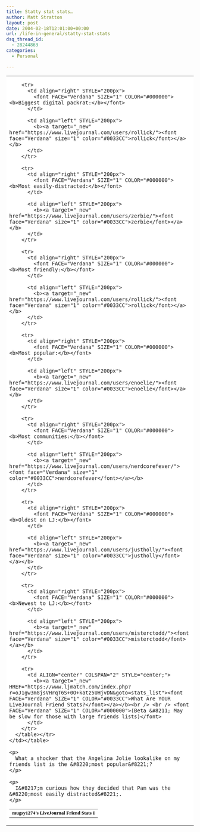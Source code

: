 ```yaml
---
title: Statty stat stats…
author: Matt Stratton
layout: post
date: 2004-02-18T12:01:00+00:00
url: /life-in-general/statty-stat-stats
dsq_thread_id:
  - 28244863
categories:
  - Personal

---
```

<table BORDER="0" STYLE="auto" CELLSPACING="0" CELLPADDING="0">
  <tr>
    <td BGCOLOR="#FFFFFF" STYLE="0px">
      <table BORDER="0" STYLE="0px">
        <tr>
          <td ALIGN="center" COLSPAN="2" STYLE="center;">
            <font FACE="Verdana" SIZE="2" COLOR="#000000"><b>mugsy1274&#8217;s LiveJournal Friend Stats I</b></font>
          </td>
        </tr>
        
        <tr>
          <td align="right" STYLE="200px">
            <font FACE="Verdana" SIZE="1" COLOR="#000000"><b>Biggest digital packrat:</b></font>
          </td>
          
          <td align="left" STYLE="200px">
            <b><a target="_new" href="https://www.livejournal.com/users/rollick/"><font face="Verdana" size="1" color="#0033CC">rollick</font></a></b>
          </td>
        </tr>
        
        <tr>
          <td align="right" STYLE="200px">
            <font FACE="Verdana" SIZE="1" COLOR="#000000"><b>Most easily-distracted:</b></font>
          </td>
          
          <td align="left" STYLE="200px">
            <b><a target="_new" href="https://www.livejournal.com/users/zerbie/"><font face="Verdana" size="1" color="#0033CC">zerbie</font></a></b>
          </td>
        </tr>
        
        <tr>
          <td align="right" STYLE="200px">
            <font FACE="Verdana" SIZE="1" COLOR="#000000"><b>Most friendly:</b></font>
          </td>
          
          <td align="left" STYLE="200px">
            <b><a target="_new" href="https://www.livejournal.com/users/rollick/"><font face="Verdana" size="1" color="#0033CC">rollick</font></a></b>
          </td>
        </tr>
        
        <tr>
          <td align="right" STYLE="200px">
            <font FACE="Verdana" SIZE="1" COLOR="#000000"><b>Most popular:</b></font>
          </td>
          
          <td align="left" STYLE="200px">
            <b><a target="_new" href="https://www.livejournal.com/users/enoelie/"><font face="Verdana" size="1" color="#0033CC">enoelie</font></a></b>
          </td>
        </tr>
        
        <tr>
          <td align="right" STYLE="200px">
            <font FACE="Verdana" SIZE="1" COLOR="#000000"><b>Most communities:</b></font>
          </td>
          
          <td align="left" STYLE="200px">
            <b><a target="_new" href="https://www.livejournal.com/users/nerdcorefever/"><font face="Verdana" size="1" color="#0033CC">nerdcorefever</font></a></b>
          </td>
        </tr>
        
        <tr>
          <td align="right" STYLE="200px">
            <font FACE="Verdana" SIZE="1" COLOR="#000000"><b>Oldest on LJ:</b></font>
          </td>
          
          <td align="left" STYLE="200px">
            <b><a target="_new" href="https://www.livejournal.com/users/justholly/"><font face="Verdana" size="1" color="#0033CC">justholly</font></a></b>
          </td>
        </tr>
        
        <tr>
          <td align="right" STYLE="200px">
            <font FACE="Verdana" SIZE="1" COLOR="#000000"><b>Newest to LJ:</b></font>
          </td>
          
          <td align="left" STYLE="200px">
            <b><a target="_new" href="https://www.livejournal.com/users/misterctodd/"><font face="Verdana" size="1" color="#0033CC">misterctodd</font></a></b>
          </td>
        </tr>
        
        <tr>
          <td ALIGN="center" COLSPAN="2" STYLE="center;">
            <b><a target="_new" HREF="https://www.ljmatch.com/index.php?r=oJ1gw3m8jsVHrqT6S+0O+katz5UHjvDN&goto=stats_list"><font FACE="Verdana" SIZE="1" COLOR="#0033CC">What Are YOUR LiveJournal Friend Stats?</font></a></b><br /> <br /> <font FACE="Verdana" SIZE="1" COLOR="#000000">(Beta &#8211; May be slow for those with large friends lists)</font>
          </td>
        </tr>
      </table></tr>
    </td></table> 
    
    <p>
      What a shocker that the Angelina Jolie lookalike on my friends list is the &#8220;most popular&#8221;?
    </p>
    
    <p>
      I&#8217;m curious how they decided that Pam was the &#8220;most easily distracted&#8221;.
    </p>